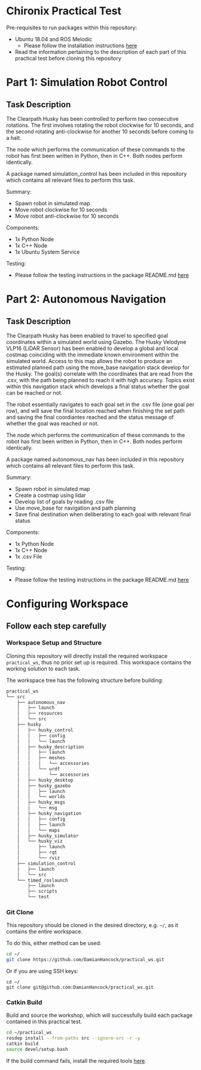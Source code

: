 # Chironix Practical Test

Pre-requisites to run packages within this repository:
* Ubuntu 18.04 and ROS Melodic
  * Please follow the installation instructions [here](http://wiki.ros.org/melodic/Installation/Ubuntu)
* Read the information pertaining to the description of each part of this practical test before cloning this repository

# Part 1: Simulation Robot Control

## Task Description
The Clearpath Husky has been controlled to perform two consecutive rotations. The first involves rotating the robot clockwise for 10 seconds, and the second rotating anti-clockwise for another 10 seconds before coming to a halt.

The node which performs the communication of these commands to the robot has first been written in Python, then in C++. Both nodes perform identically.

A package named simulation_control has been included in this repository which contains all relevant files to perform this task.

Summary:
+ Spawn robot in simulated map
+ Move robot clockwise for 10 seconds
+ Move robot anti-clockwise for 10 seconds

Components:
+ 1x Python Node
+ 1x C++ Node
+ 1x Ubuntu System Service

Testing:
+ Please follow the testing instructions in the package README.md [here](https://github.com/DamianHancock/practical_ws/tree/master/src/simulation_control)

# Part 2: Autonomous Navigation

## Task Description
The Clearpath Husky has been enabled to travel to specified goal coordinates within a simulated world using Gazebo. The Husky Velodyne VLP16 (LiDAR Sensor) has been enabled to develop a global and local costmap coinciding with the immediate known environment within the simulated world. Access to this map allows the robot to produce an estimated planned path using the move_base navigation stack develop for the Husky. The goal(s) correlate with the coordinates that are read from the .csv, with the path being planned to reach it with high accuracy. Topics exist within this navigation stack which develops a final status whether the goal can be reached or not.

The robot essentially navigates to each goal set in the .csv file (one goal per row), and will save the final location reached when finishing the set path and saving the final coordiantes reached and the status message of whether the goal was reached or not.

The node which performs the communication of these commands to the robot has first been written in Python, then in C++. Both nodes perform identically.

A package named autonomous_nav has been included in this repository which contains all relevant files to perform this task.

Summary:
+ Spawn robot in simulated map
+ Create a costmap using lidar
+ Develop list of goals by reading .csv file
+ Use move_base for navigation and path planning
+ Save final destination when deliberating to each goal with relevant final status

Components:
+ 1x Python Node
+ 1x C++ Node
+ 1x .csv File

Testing:
+ Please follow the testing instructions in the package README.md [here](https://github.com/DamianHancock/practical_ws/tree/master/src/autonomous_nav)

# Configuring Workspace

## Follow each step carefully

### Workspace Setup and Structure

Cloning this repository will directly install the required workspace `practical_ws`, thus no prior set up is required. This workspace contains the working solution to each task.

The workspace tree has the following structure before building:

```sh
practical_ws
└── src
    ├── autonomous_nav
    │   ├── launch
    │   ├── resources
    │   └── src
    ├── husky
    │   ├── husky_control
    │   │   ├── config
    │   │   └── launch
    │   ├── husky_description
    │   │   ├── launch
    │   │   ├── meshes
    │   │   │   └── accessories
    │   │   └── urdf
    │   │       └── accessories
    │   ├── husky_desktop
    │   ├── husky_gazebo
    │   │   ├── launch
    │   │   └── worlds
    │   ├── husky_msgs
    │   │   └── msg
    │   ├── husky_navigation
    │   │   ├── config
    │   │   ├── launch
    │   │   └── maps
    │   ├── husky_simulator
    │   └── husky_viz
    │       ├── launch
    │       ├── rqt
    │       └── rviz
    ├── simulation_control
    │   ├── launch
    │   └── src
    └── timed_roslaunch
        ├── launch
        ├── scripts
        └── test

```

### Git Clone

This repository should be cloned in the desired directory, e.g. `~/`, as it contains the entire workspace.

To do this, either method can be used:
```sh
cd ~/
git clone https://github.com/DamianHancock/practical_ws.git
```
Or if you are using SSH keys:
```
cd ~/
git clone git@github.com:DamianHancock/practical_ws.git
```

### Catkin Build

Build and source the workshop, which will successfully build each package contained in this practical test.

```sh
cd ~/practical_ws
rosdep install --from-paths src --ignore-src -r -y
catkin build
source devel/setup.bash
```

If the build command fails, install the required tools [here](https://catkin-tools.readthedocs.io/en/latest/installing.html).
